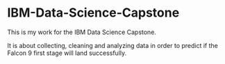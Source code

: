 # IBM-Data-Science-Capstone

This is my work for the IBM Data Science Capstone.

It is about collecting, cleaning and analyzing data in order to predict if the Falcon 9 first stage will land successfully.
